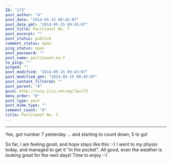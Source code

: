 ```yaml
---
ID: "173"
post_author: "4"
post_date: "2014-05-15 09:45:07"
post_date_gmt: "2014-05-15 09:45:07"
post_title: Paclitaxel No. 7
post_excerpt: ""
post_status: publish
comment_status: open
ping_status: open
post_password: ""
post_name: paclitaxel-no-7
to_ping: ""
pinged: ""
post_modified: "2014-05-15 09:45:07"
post_modified_gmt: "2014-05-15 09:45:07"
post_content_filtered: ""
post_parent: "0"
guid: http://lucy.iliu.net/wp/?p=173
menu_order: "0"
post_type: post
post_mime_type: ""
comment_count: "0"
title: Paclitaxel No. 7
...
```

---

Yes, got number 7 yesterday ... and starting to count down, 5 to go!

So far, I am feeling good, and hope stays like this :-) I went to my physio today, and managed to get it "in the pocket". All good, even the weather is looking great for the next days! Time to enjoy :-)

&nbsp;

